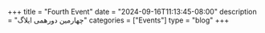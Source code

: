 +++
title = "Fourth Event"
date = "2024-09-16T11:13:45-08:00"
description = "چهارمین دورهمی ایلاگ"
categories = ["Events"]
type = "blog"
+++






